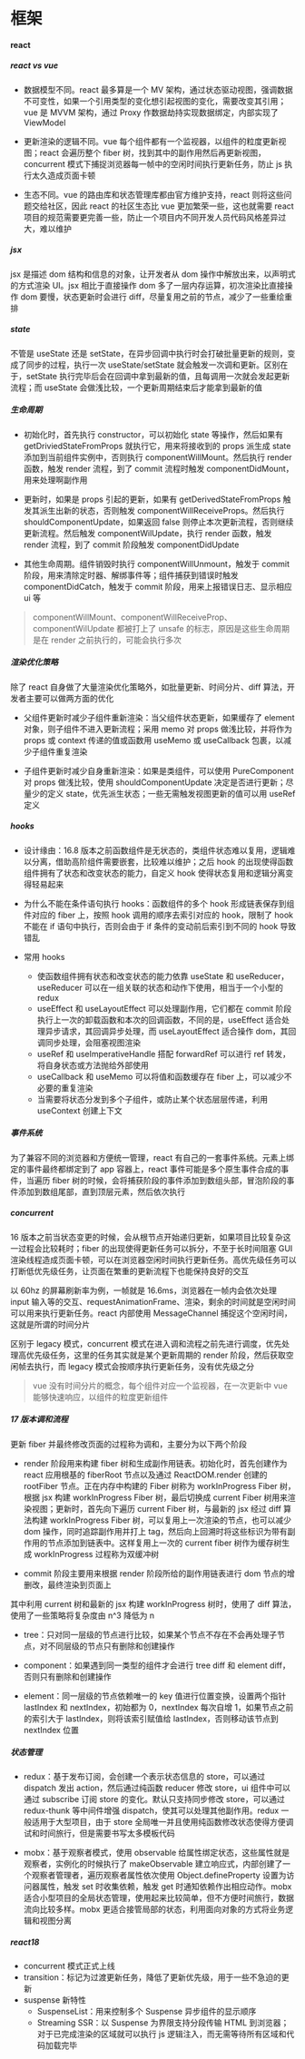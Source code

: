 # 框架

#### react

##### react vs vue

- 数据模型不同。react 最多算是一个 MV 架构，通过状态驱动视图，强调数据不可变性，如果一个引用类型的变化想引起视图的变化，需要改变其引用；vue 是 MVVM 架构，通过 Proxy 作数据劫持实现数据绑定，内部实现了 ViewModel

- 更新渲染的逻辑不同。vue 每个组件都有一个监视器，以组件的粒度更新视图；react 会遍历整个 fiber 树，找到其中的副作用然后再更新视图，concurrent 模式下捕捉浏览器每一帧中的空闲时间执行更新任务，防止 js 执行太久造成页面卡顿

- 生态不同。vue 的路由库和状态管理库都由官方维护支持，react 则将这些问题交给社区，因此 react 的社区生态比 vue 更加繁荣一些，这也就需要 react 项目的规范需要更完善一些，防止一个项目内不同开发人员代码风格差异过大，难以维护

##### jsx

jsx 是描述 dom 结构和信息的对象，让开发者从 dom 操作中解放出来，以声明式的方式渲染 UI。jsx 相比于直接操作 dom 多了一层内存运算，初次渲染比直接操作 dom 要慢，状态更新时会进行 diff，尽量复用之前的节点，减少了一些重绘重排

##### state

不管是 useState 还是 setState，在异步回调中执行时会打破批量更新的规则，变成了同步的过程，执行一次 useState/setState 就会触发一次调和更新。区别在于，setState 执行完毕后会在回调中拿到最新的值，且每调用一次就会发起更新流程；而 useState 会做浅比较，一个更新周期结束后才能拿到最新的值

##### 生命周期

- 初始化时，首先执行 constructor，可以初始化 state 等操作，然后如果有 getDriviedStateFromProps 就执行它，用来将接收到的 props 派生成 state 添加到当前组件实例中，否则执行 componentWillMount。然后执行 render 函数，触发 render 流程，到了 commit 流程时触发 componentDidMount，用来处理啊副作用

- 更新时，如果是 props 引起的更新，如果有 getDerivedStateFromProps 触发其派生出新的状态，否则触发 componentWillReceiveProps。然后执行 shouldComponentUpdate，如果返回 false 则停止本次更新流程，否则继续更新流程。然后触发 componentWilUpdate，执行 render 函数，触发 render 流程，到了 commit 阶段触发 componentDidUpdate

- 其他生命周期。组件销毁时执行 componentWillUnmount，触发于 commit 阶段，用来清除定时器、解绑事件等；组件捕获到错误时触发 componentDidCatch，触发于 commit 阶段，用来上报错误日志、显示相应 ui 等

> componentWillMount、componentWillReceiveProp、componentWilUpdate 都被打上了 unsafe 的标志，原因是这些生命周期是在 render 之前执行的，可能会执行多次

##### 渲染优化策略

除了 react 自身做了大量渲染优化策略外，如批量更新、时间分片、diff 算法，开发者主要可以做两方面的优化

- 父组件更新时减少子组件重新渲染：当父组件状态更新，如果缓存了 element 对象，则子组件不进入更新流程；采用 memo 对 props 做浅比较，并将作为 props 或 context 传递的值或函数用 useMemo 或 useCallback 包裹，以减少子组件重复渲染

- 子组件更新时减少自身重新渲染：如果是类组件，可以使用 PureComponent 对 props 做浅比较，使用 shouldComponentUpdate 决定是否进行更新；尽量少的定义 state，优先派生状态；一些无需触发视图更新的值可以用 useRef 定义

##### hooks

- 设计缘由：16.8 版本之前函数组件是无状态的，类组件状态难以复用，逻辑难以分离，借助高阶组件需要嵌套，比较难以维护；之后 hook 的出现使得函数组件拥有了状态和改变状态的能力，自定义 hook 使得状态复用和逻辑分离变得轻易起来

- 为什么不能在条件语句执行 hooks：函数组件的多个 hook 形成链表保存到组件对应的 fiber 上，按照 hook 调用的顺序去索引对应的 hook，限制了 hook 不能在 if 语句中执行，否则会由于 if 条件的变动前后索引到不同的 hook 导致错乱

- 常用 hooks
  - 使函数组件拥有状态和改变状态的能力依靠 useState 和 useReducer，useReducer 可以在一组关联的状态和动作下使用，相当于一个小型的 redux
  - useEffect 和 useLayoutEffect 可以处理副作用，它们都在 commit 阶段执行上一次的卸载函数和本次的回调函数，不同的是，useEffect 适合处理异步请求，其回调异步处理，而 useLayoutEffect 适合操作 dom，其回调同步处理，会阻塞视图渲染
  - useRef 和 useImperativeHandle 搭配 forwardRef 可以进行 ref 转发，将自身状态或方法抛给外部使用
  - useCallback 和 useMemo 可以将值和函数缓存在 fiber 上，可以减少不必要的重复渲染
  - 当需要将状态分发到多个子组件，或防止某个状态层层传递，利用 useContext 创建上下文

##### 事件系统

为了兼容不同的浏览器和方便统一管理，react 有自己的一套事件系统。元素上绑定的事件最终都绑定到了 app 容器上，react 事件可能是多个原生事件合成的事件，当遍历 fiber 树的时候，会将捕获阶段的事件添加到数组头部，冒泡阶段的事件添加到数组尾部，直到顶层元素，然后依次执行

##### concurrent

16 版本之前当状态变更的时候，会从根节点开始递归更新，如果项目比较复杂这一过程会比较耗时；fiber 的出现使得更新任务可以拆分，不至于长时间阻塞 GUI 渲染线程造成页面卡顿，可以在浏览器空闲时间执行更新任务。高优先级任务可以打断低优先级任务，让页面在繁重的更新流程下也能保持良好的交互

以 60hz 的屏幕刷新率为例，一帧就是 16.6ms，浏览器在一帧内会依次处理 input 输入等的交互、requestAnimationFrame、渲染，剩余的时间就是空闲时间可以用来执行更新任务。react 内部使用 MessageChannel 捕捉这个空闲时间，这就是所谓的时间分片

区别于 legacy 模式，concurrent 模式在进入调和流程之前先进行调度，优先处理高优先级任务，这里的任务其实就是某个更新周期的 render 阶段，然后获取空闲帧去执行，而 legacy 模式会按顺序执行更新任务，没有优先级之分

> vue 没有时间分片的概念，每个组件对应一个监视器，在一次更新中 vue 能够快速响应，以组件的粒度更新组件

##### 17 版本调和流程

更新 fiber 并最终修改页面的过程称为调和，主要分为以下两个阶段

- render 阶段用来构建 fiber 树和生成副作用链表。初始化时，首先创建作为 react 应用根基的 fiberRoot 节点以及通过 ReactDOM.render 创建的 rootFiber 节点。正在内存中构建的 Fiber 树称为 workInProgress Fiber 树，根据 jsx 构建 workInProgress Fiber 树，最后切换成 current Fiber 树用来渲染视图；更新时，首先向下遍历 current Fiber 树，与最新的 jsx 经过 diff 算法构建 workInProgress Fiber 树，可以复用上一次渲染的节点，也可以减少 dom 操作，同时追踪副作用并打上 tag，然后向上回溯时将这些标识为带有副作用的节点添加到链表中。这样复用上一次的 current fiber 树作为缓存树生成 workInProgress 过程称为双缓冲树

- commit 阶段主要用来根据 render 阶段所给的副作用链表进行 dom 节点的增删改，最终渲染到页面上

其中利用 current 树和最新的 jsx 构建 workInProgress 树时，使用了 diff 算法，使用了一些策略将复杂度由 n^3 降低为 n

- tree：只对同一层级的节点进行比较，如果某个节点不存在不会再处理子节点，对不同层级的节点只有删除和创建操作

- component：如果遇到同一类型的组件才会进行 tree diff 和 element diff，否则只有删除和创建操作

- element：同一层级的节点依赖唯一的 key 值进行位置变换，设置两个指针 lastIndex 和 nextIndex，初始都为 0，nextIndex 每次自增 1，如果节点之前的索引大于 lastIndex，则将该索引赋值给 lastIndex，否则移动该节点到 nextIndex 位置

##### 状态管理

- redux：基于发布订阅，会创建一个表示状态信息的 store，可以通过 dispatch 发出 action，然后通过纯函数 reducer 修改 store，ui 组件中可以通过 subscribe 订阅 store 的变化。默认只支持同步修改 store，可以通过 redux-thunk 等中间件增强 dispatch，使其可以处理其他副作用。redux 一般适用于大型项目，由于 store 全局唯一并且使用纯函数修改状态使得方便调试和时间旅行，但是需要书写太多模板代码

- mobx：基于观察者模式，使用 observable 给属性绑定状态，这些属性就是观察者，实例化的时候执行了 makeObservable 建立响应式，内部创建了一个观察者管理者，遍历观察者属性依次使用 Object.defineProperty 设置为访问器属性，触发 set 时收集依赖，触发 get 时通知依赖作出相应动作。mobx 适合小型项目的全局状态管理，使用起来比较简单，但不方便时间旅行，数据流向比较多样。mobx 更适合接管局部的状态，利用面向对象的方式将业务逻辑和视图分离

##### react18

- concurrent 模式正式上线
- transition：标记为过渡更新任务，降低了更新优先级，用于一些不急迫的更新
- suspense 新特性
  - SuspenseList：用来控制多个 Suspense 异步组件的显示顺序
  - Streaming SSR：以 Suspense 为界限支持分段传输 HTML 到浏览器；对于已完成渲染的区域就可以执行 js 逻辑注入，而无需等待所有区域和代码加载完毕
